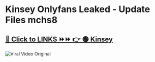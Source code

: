 
 # Kinsey Onlyfans Leaked - Update Files mchs8

## <h2><a href="https://clipsfans.com/Kinsey&ref=git">🔗 Click to LINKS ⏩⏩ 👉 🟢 Kinsey </a></h2>

<a href="https://clipsfans.com/Kinsey&ref=git" rel="nofollow" data-target="animated-image.originalLink"><img src="https://i.ibb.co.com/xMMVF88/686577567.gif" alt="Viral Video Original" style="max-width: 100%; display: inline-block;" data-target="animated-image.originalImage"></a>

